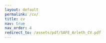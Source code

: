 ```yaml
---
layout: default
permalink: /cv/
title: cv
nav: true
nav_order: 4
redirect_to: /assets/pdf/SAFE_Arleth_CV.pdf
---
```

